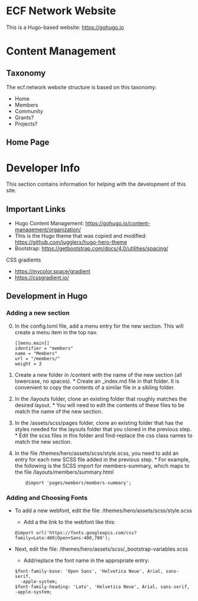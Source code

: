 # ECF Network Website

This is a Hugo-based website: https://gohugo.io


# Content Management

## Taxonomy

The ecf.network website structure is based on this taxonomy:

* Home
* Members
* Community
* Grants?
* Projects?
  
## Home Page



# Developer Info

This section contains information for helping with the development of this site.

## Important Links

* Hugo Content Management: https://gohugo.io/content-management/organization/
* This is the Hugo theme that was copied and modified: https://github.com/jugglerx/hugo-hero-theme
* Bootstrap: https://getbootstrap.com/docs/4.0/utilities/spacing/ 

CSS gradients
* https://mycolor.space/gradient
* https://cssgradient.io/


## Development in Hugo

### Adding a new section

0. In the config.toml file, add a menu entry for the new section. This will create a menu item in the top nav.

	```
	[[menu.main]]
	identifier = "members"
	name = "Members"
	url = "/members/"
	weight = 3	
	```
1. Create a new folder in /content with the name of the new section (all lowercase, no spaces). 
		* Create an _index.md file in that folder. It is convenient to copy the contents of a similar file in a sibling folder.
2. In the /layouts folder, clone an existing folder that roughly matches the desired layout. 
		* You will need to edit the contents of these files to be match the name of the new section. 
3. In the /assets/scss/pages folder, clone an existing folder that has the styles needed for the layouts folder that you cloned in the previous step.
		* Edit the scss files in this folder and find-replace the css class names to match the new section.
4. In the file /themes/hero/assets/scss/style.scss, you need to add an entry for each new SCSS file added in the previous step. 
		* For example, the following is the SCSS import for members-summary, which maps to the file /layouts/members/summary.html
	
	```	
		@import 'pages/members/members-summary';
	```

### Adding and Choosing Fonts

* To add a new webfont, edit the file: /themes/hero/assets/scss/style.scss
	* Add a the link to the webfont like this:
	
	```
	@import url('https://fonts.googleapis.com/css?family=Lato:400|Open+Sans:400,700');
	```
* Next, edit the file: /themes/hero/assets/scss/_bootstrap-variables.scss
	* Add/replace the font name in the appropriate entry: 
	
	```
	$font-family-base: 'Open Sans', 'Helvetica Neue', Arial, sans-serif,
	  -apple-system;
	$font-family-heading: 'Lato', 'Helvetica Neue', Arial, sans-serif, -apple-system;
	```



